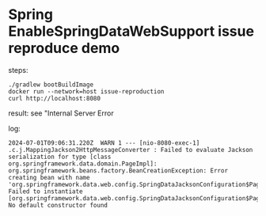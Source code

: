 # Spring EnableSpringDataWebSupport issue reproduce demo

steps:

```shell
./gradlew bootBuildImage
docker run --network=host issue-reproduction
curl http://localhost:8080
```

result: see "Internal Server Error

log:

```
2024-07-01T09:06:31.220Z  WARN 1 --- [nio-8080-exec-1] .c.j.MappingJackson2HttpMessageConverter : Failed to evaluate Jackson serialization for type [class org.springframework.data.domain.PageImpl]: org.springframework.beans.factory.BeanCreationException: Error creating bean with name 'org.springframework.data.web.config.SpringDataJacksonConfiguration$PageModule$PageModelConverter': Failed to instantiate [org.springframework.data.web.config.SpringDataJacksonConfiguration$PageModule$PageModelConverter]: No default constructor found
```
